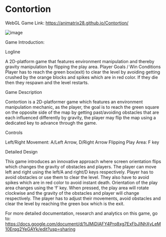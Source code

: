 # Contortion
WebGL Game Link: https://animatrix28.github.io/Contortion/

![image](https://github.com/user-attachments/assets/270940af-d623-4e34-a66c-6db85521fbd0)

Game Introduction:

Logline 

A 2D-platform game that features environment manipulation and thereby gravity manipulation by flipping the play area.
Player Goals / Win Conditions
Player has to reach the green box(exit) to clear the level by avoiding getting crushed by the orange blocks and spikes which are in red color. If they die then they respawn and the level restarts.

Game Description

Contortion is a 2D-platformer game which features an environment manipulation mechanic, as the player, the goal is to reach the green square on the opposite side of the map by getting past/avoiding obstacles that are each influenced differently by gravity, the player may flip the map using a dedicated key to advance through the game.

Controls

Left/Right Movement: A/Left Arrow, D/Right Arrow
Flipping Play Area: F key

Detailed Design

This game introduces an innovative approach where screen orientation flips which changes the gravity of obstacles and players. The player can move left and right using the left/A and right/D keys respectively. Player has to avoid obstacles or use them to clear the level. They also have to avoid spikes which are in red color to avoid instant death. Orientation of the play area changes using the ‘f’ key. When pressed, the play area will rotate clockwise and the gravity of the obstacles and player will change respectively. The player has to adjust their movements, avoid obstacles and clear the level by reaching the green box which is the exit.

For more detailed documentation, research and analytics on this game, go to: https://docs.google.com/document/d/1tJMiDIAFY4Prq8xg7ExFbJINhXyLeM10Erqg2YeGAYk/edit?usp=sharing
